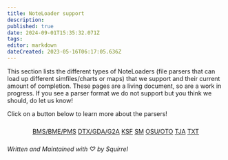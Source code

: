 ```yaml
---
title: NoteLoader support
description: 
published: true
date: 2024-09-01T15:35:32.071Z
tags: 
editor: markdown
dateCreated: 2023-05-16T06:17:05.636Z
---
```


This section lists the different types of NoteLoaders (file parsers that can load up different simfiles/charts or maps) that we support and their current amount of completion. These pages are a living document, so are a work in progress. If you see a parser format we do not support but you think we should, do let us know!

Click on a button below to learn more about the parsers!

<div style="display: flex; justify-content: center;">
  <div class="row-justified-flex-div" style="max-width: none;">
    <div class="column-aligned-flex-div" style="max-width: none; margin: 10px;">
    	<div class="row-justified-flex-div">
      	<a class="foxb foxb-primary" href="./bms-pms-support">BMS/BME/PMS</a>
      	<a class="foxb foxb-primary" href="./dtx-gda-support">DTX/GDA/G2A</a>
        <a class="foxb foxb-primary" href="./ksf-support">KSF</a>
        <a class="foxb foxb-primary" href="./sm-support">SM</a>
        <a class="foxb foxb-primary" href="./oto-support">OSU/OTO</a>
        <a class="foxb foxb-primary" href="./tja-support">TJA</a>
        <a class="foxb foxb-primary" href="./txt-support">TXT</a>
    	</div>
		</div>
  </div>
</div>

_Written and Maintained with ♡ by Squirrel_